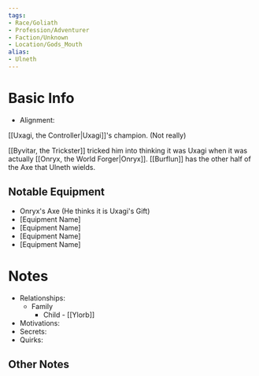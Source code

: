 ```yaml
---
tags:
- Race/Goliath
- Profession/Adventurer
- Faction/Unknown
- Location/Gods_Mouth
alias:
- Ulneth
---
```

# Basic Info
- Alignment: 

[[Uxagi, the Controller|Uxagi]]'s champion.  (Not really)

[[Byvitar, the Trickster]] tricked him into thinking it was Uxagi when it was actually [[Onryx, the World Forger|Onryx]]. [[Burflun]] has the other half of the Axe that Ulneth wields. 


## Notable Equipment
- Onryx's Axe (He thinks it is Uxagi's Gift)
- [Equipment Name]
- [Equipment Name]
- [Equipment Name]
- [Equipment Name]

# Notes
- Relationships: 
	- Family
		- Child - [[Ylorb]]
- Motivations: 
- Secrets: 
- Quirks: 

## Other Notes
